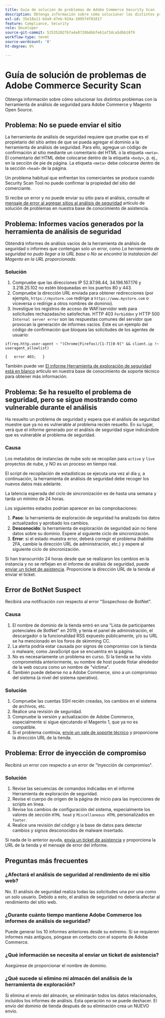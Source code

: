 ```yaml
---
title: Guía de solución de problemas de Adobe Commerce Security Scan
description: Obtenga información sobre cómo solucionar los distintos problemas con la herramienta de análisis de seguridad para Adobe Commerce y Magento Open Source.
exl-id: 35e18a11-bda9-47eb-924a-1095f4f01017
feature: Compliance, Security
role: Developer
source-git-commit: 525352027bfa4a8728bdbbfe61af3dca5dbb18f9
workflow-type: tm+mt
source-wordcount: '0'
ht-degree: 0%

---
```


# Guía de solución de problemas de Adobe Commerce Security Scan

Obtenga información sobre cómo solucionar los distintos problemas con la herramienta de análisis de seguridad para Adobe Commerce y Magento Open Source.

## Problema: No se puede enviar el sitio

La herramienta de análisis de seguridad requiere que pruebe que es el propietario del sitio antes de que se pueda agregar el dominio a la herramienta de análisis de seguridad. Para ello, agregue un código de confirmación al sitio mediante un comentario del HTML o la etiqueta `<meta>`. El comentario del HTML debe colocarse dentro de la etiqueta `<body>`, p. ej., en la sección de pie de página. La etiqueta `<meta>` debe colocarse dentro de la sección `<head>` de la página.

Un problema habitual que enfrentan los comerciantes se produce cuando Security Scan Tool no puede confirmar la propiedad del sitio del comerciante.

Si recibe un error y no puede enviar su sitio para el análisis, consulte el [mensaje de error al agregar sitios al análisis de seguridad](/help/troubleshooting/miscellaneous/error-message-adding-site-into-security-scan.md) artículo de solución de problemas en nuestra base de conocimiento de asistencia.

## Problema: Informes vacíos generados por la herramienta de análisis de seguridad

Obtendrá informes de análisis vacíos de la herramienta de análisis de seguridad o informes que contengan solo un error, como *La herramienta de seguridad no pudo llegar a la URL base* o *No se encontró la instalación del Magento en la URL proporcionada*.

### Solución

1. Compruebe que las direcciones IP 52.87.98.44, 34.196.167.176 y 3.218.25.102 no estén bloqueadas en los puertos 80 y 443.
1. Compruebe la dirección URL enviada para obtener redirecciones (por ejemplo, `https://mystore.com` redirige a `https://www.mystore.com` o viceversa o redirige a otros nombres de dominio).
1. Investigue los registros de acceso de WAF/servidor web para solicitudes rechazadas/no satisfechas. HTTP 403 `Forbidden` y HTTP 500 `Internal server error` son las respuestas comunes del servidor que provocan la generación de informes vacíos. Este es un ejemplo del código de confirmación que bloquea las solicitudes de los agentes de usuario:

```code block
if(req.http.user-agent ~ "(Chrome|Firefox)/[1-7][0-9]" && client.ip !~ useragent_allowlist)

{   error 403;   }
```

También puede ver [El informe Herramienta de exploración de seguridad está en blanco](/help/troubleshooting/miscellaneous/the-security-scan-tool-report-is-blank.md) artículo en nuestra base de conocimiento de soporte técnico para obtener más información.

## Problema: Se ha resuelto el problema de seguridad, pero se sigue mostrando como vulnerable durante el análisis

Ha resuelto un problema de seguridad y espera que el análisis de seguridad muestre que ya no es vulnerable al problema recién resuelto. En su lugar, verá que el informe generado por el análisis de seguridad sigue indicándole que es vulnerable al problema de seguridad.

### Causa

Los metadatos de instancias de nube solo se recopilan para `active` y `live` proyectos de nube, y NO es un proceso en tiempo real.

El script de recopilación de estadísticas se ejecuta una vez al día y, a continuación, la herramienta de análisis de seguridad debe recoger los nuevos datos más adelante.

La latencia esperada del ciclo de sincronización es de hasta una semana y tarda un mínimo de 24 horas.

Los siguientes estados podrían aparecer en las comprobaciones:

1. **Paso**: la herramienta de exploración de seguridad ha analizado los datos actualizados y aprobado los cambios.
1. **Desconocido**: la herramienta de exploración de seguridad aún no tiene datos sobre su dominio. Espere al siguiente ciclo de sincronización.
1. **Error**: si el estado muestra error, deberá corregir el problema (habilite 2FA, cambie la dirección URL de administración, etc.) y espere al siguiente ciclo de sincronización.

Si han transcurrido 24 horas desde que se realizaron los cambios en la instancia y no se reflejan en el informe de análisis de seguridad, puede [enviar un ticket de asistencia](/help/help-center-guide/help-center/magento-help-center-user-guide.md#submit-ticket). Proporcione la dirección URL de la tienda al enviar el ticket.

## Error de BotNet Suspect

Recibirá una notificación con respecto al error &quot;Sospechoso de BotNet&quot;.

### Causa

1. El nombre de dominio de la tienda entró en una &quot;Lista de participantes potenciales de BotNet&quot; en 2019, y tenía el panel de administración, el descargador o la funcionalidad RSS expuesto públicamente, y/o su URL se ha mencionado en los foros de skimming CC.
1. La alerta podría estar causada por signos de compromiso con la tienda o malware, como JavaScript que se encuentra en la página.
1. No es necesariamente un problema en curso. Si la tienda se ha visto comprometida anteriormente, su nombre de host puede flotar alrededor de la web oscura como un nombre de &quot;víctima&quot;.
1. También puede deberse no a Adobe Commerce, sino a un compromiso del sistema (a nivel del sistema operativo).

### Solución

1. Compruebe las cuentas SSH recién creadas, los cambios en el sistema de archivos, etc.
1. Realice una revisión de seguridad.
1. Compruebe la versión y actualización de Adobe Commerce, especialmente si sigue ejecutando el Magento 1, que ya no es compatible.
1. Si el problema continúa, [envíe un vale de soporte técnico](/help/help-center-guide/help-center/magento-help-center-user-guide.md#submit-ticket) y proporcione la dirección URL de la tienda.

## Problema: Error de inyección de compromiso

Recibirá un error con respecto a un error de &quot;Inyección de compromiso&quot;.

### Solución

1. Revise las secuencias de comandos indicadas en el informe Herramienta de exploración de seguridad.
1. Revise el cuerpo de origen de la página de inicio para las inyecciones de scripts en línea.
1. Revise los cambios de configuración del sistema, especialmente los valores de sección `HTML head` y `Miscellaneous HTML` personalizados en `footer`.
1. Realice una revisión del código y la base de datos para detectar cambios y signos desconocidos de malware insertado.

Si nada de lo anterior ayuda, [envía un ticket de asistencia](/help/help-center-guide/help-center/magento-help-center-user-guide.md#submit-ticket) y proporciona la URL de la tienda y el mensaje de error del informe.

## Preguntas más frecuentes

### ¿Afectará el análisis de seguridad al rendimiento de mi sitio web?

No. El análisis de seguridad realiza todas las solicitudes una por una como un solo usuario. Debido a esto, el análisis de seguridad no debería afectar al rendimiento del sitio web.

### ¿Durante cuánto tiempo mantiene Adobe Commerce los informes de análisis de seguridad?

Puede generar los 10 informes anteriores desde su extremo. Si se requieren informes más antiguos, póngase en contacto con el soporte de Adobe Commerce.

### ¿Qué información se necesita al enviar un ticket de asistencia?

Asegúrese de proporcionar el nombre de dominio.

### ¿Qué sucede si elimino mi almacén del análisis de la herramienta de exploración?

Si elimina el envío del almacén, se eliminarán todos los datos relacionados, incluidos los informes de análisis. Esta operación no se puede deshacer. El envío del dominio de tienda después de su eliminación crea un NUEVO envío.
